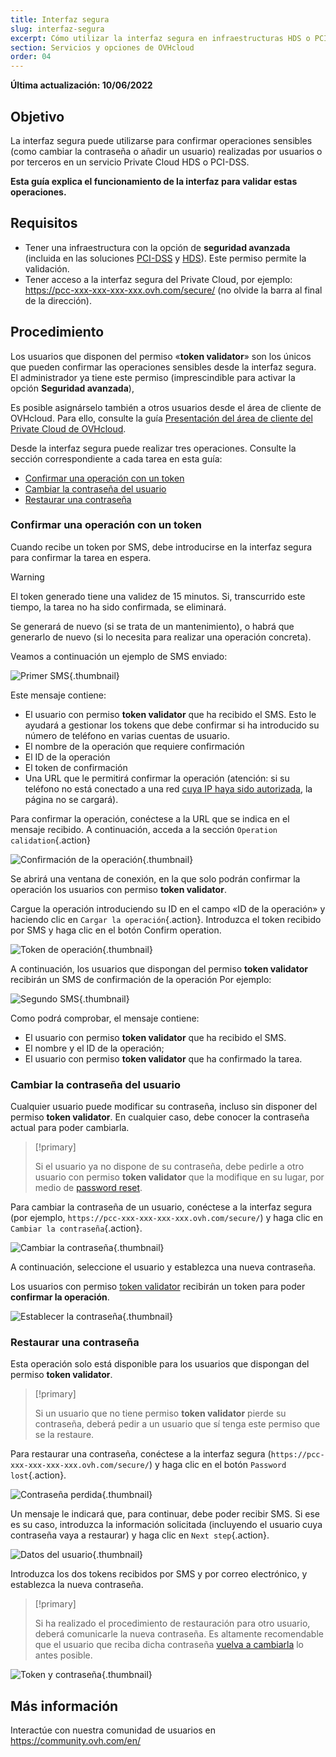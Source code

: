 ```yaml
---
title: Interfaz segura
slug: interfaz-segura
excerpt: Cómo utilizar la interfaz segura en infraestructuras HDS o PCI-DSS
section: Servicios y opciones de OVHcloud
order: 04
---
```


**Última actualización: 10/06/2022**

## Objetivo

La interfaz segura puede utilizarse para confirmar operaciones sensibles (como cambiar la contraseña o añadir un usuario) realizadas por usuarios o por terceros en un servicio Private Cloud HDS o PCI-DSS.

**Esta guía explica el funcionamiento de la interfaz para validar estas operaciones.**

## Requisitos

- Tener una infraestructura con la opción de **seguridad avanzada** (incluida en las soluciones [PCI-DSS](https://www.ovhcloud.com/es/enterprise/products/hosted-private-cloud/safety-compliance/sddc/) y [HDS](https://www.ovhcloud.com/es/enterprise/products/hosted-private-cloud/safety-compliance/hds/)). Este permiso permite la validación.
- Tener acceso a la interfaz segura del Private Cloud, por ejemplo: https://pcc-xxx-xxx-xxx-xxx.ovh.com/secure/ (no olvide la barra al final de la dirección).

## Procedimiento

Los usuarios que disponen del permiso «**token validator**» son los únicos que pueden confirmar las operaciones sensibles desde la interfaz segura. El administrador ya tiene este permiso (imprescindible para activar la opción **Seguridad avanzada**), 

Es posible asignárselo también a otros usuarios desde el área de cliente de OVHcloud. Para ello, consulte la guía [Presentación del área de cliente del Private Cloud de OVHcloud](../manager-ovh-private-cloud/#usuarios).

Desde la interfaz segura puede realizar tres operaciones. Consulte la sección correspondiente a cada tarea en esta guía:

- [Confirmar una operación con un token](./#confirmar-una-operacion-con-un-token)
- [Cambiar la contraseña del usuario](./#cambiar-la-contrasena-del-usuario)
- [Restaurar una contraseña](./#restaurar-una-contrasena)

### Confirmar una operación con un token

Cuando recibe un token por SMS, debe introducirse en la interfaz segura para confirmar la tarea en espera.

> [!warning]
>
> El token generado tiene una validez de 15 minutos. Si, transcurrido este tiempo, la tarea no ha sido confirmada, se eliminará.
>
> Se generará de nuevo (si se trata de un mantenimiento), o habrá que generarlo de nuevo (si lo necesita para realizar una operación concreta).
>

Veamos a continuación un ejemplo de SMS enviado:

![Primer SMS](images/SMS1.png){.thumbnail}

Este mensaje contiene:

- El usuario con permiso **token validator** que ha recibido el SMS. Esto le ayudará a gestionar los tokens que debe confirmar si ha introducido su número de teléfono en varias cuentas de usuario.
- El nombre de la operación que requiere confirmación
- El ID de la operación
- El token de confirmación
- Una URL que le permitirá confirmar la operación (atención: si su teléfono no está conectado a una red [cuya IP haya sido autorizada](../manager-ovh-private-cloud/#seguridad), la página no se cargará).

Para confirmar la operación, conéctese a la URL que se indica en el mensaje recibido. A continuación, acceda a la sección `Operation calidation`{.action}

![Confirmación de la operación](images/operationValidation.png){.thumbnail}

Se abrirá una ventana de conexión, en la que solo podrán confirmar la operación los usuarios con permiso **token validator**.

Cargue la operación introduciendo su ID en el campo «ID de la operación» y haciendo clic en `Cargar la operación`{.action}. Introduzca el token recibido por SMS y haga clic en el botón Confirm operation.

![Token de operación](images/operationIdAndToken.png){.thumbnail}

A continuación, los usuarios que dispongan del permiso **token validator** recibirán un SMS de confirmación de la operación Por ejemplo:

![Segundo SMS](images/SMS2.png){.thumbnail}

Como podrá comprobar, el mensaje contiene:

- El usuario con permiso **token validator** que ha recibido el SMS.
- El nombre y el ID de la operación;
- El usuario con permiso **token validator** que ha confirmado la tarea.

### Cambiar la contraseña del usuario

Cualquier usuario puede modificar su contraseña, incluso sin disponer del permiso **token validator**. En cualquier caso, debe conocer la contraseña actual para poder cambiarla.

> [!primary]
>
> Si el usuario ya no dispone de su contraseña, debe pedirle a otro usuario con permiso **token validator** que la modifique en su lugar, por medio de [password reset](./#restaurar-una-contrasena).
> 

Para cambiar la contraseña de un usuario, conéctese a la interfaz segura (por ejemplo, `https://pcc-xxx-xxx-xxx-xxx.ovh.com/secure/`) y haga clic en `Cambiar la contraseña`{.action}.

![Cambiar la contraseña](images/changePassword.png){.thumbnail}

A continuación, seleccione el usuario y establezca una nueva contraseña.

Los usuarios con permiso [token validator](./#confirmar-una-operacion-con-un-token) recibirán un token para poder **confirmar la operación**.

![Establecer la contraseña](images/defineNewPassword.png){.thumbnail}

### Restaurar una contraseña

Esta operación solo está disponible para los usuarios que dispongan del permiso **token validator**.

> [!primary]
>
> Si un usuario que no tiene permiso **token validator** pierde su contraseña, deberá pedir a un usuario que sí tenga este permiso que se la restaure.
> 

Para restaurar una contraseña, conéctese a la interfaz segura (`https://pcc-xxx-xxx-xxx-xxx.ovh.com/secure/`) y haga clic en el botón `Password lost`{.action}.

![Contraseña perdida](images/passwordLost.png){.thumbnail}

Un mensaje le indicará que, para continuar, debe poder recibir SMS. Si ese es su caso, introduzca la información solicitada (incluyendo el usuario cuya contraseña vaya a restaurar) y haga clic en `Next step`{.action}.

![Datos del usuario](images/infoUser.png){.thumbnail}

Introduzca los dos tokens recibidos por SMS y por correo electrónico, y establezca la nueva contraseña.

> [!primary]
>
> Si ha realizado el procedimiento de restauración para otro usuario, deberá comunicarle la nueva contraseña. Es altamente recomendable que el usuario que reciba dicha contraseña [vuelva a cambiarla](./#cambiar-la-contrasena-del-usuario) lo antes posible.
> 

![Token y contraseña](images/tokenAndPassword.png){.thumbnail}

## Más información

Interactúe con nuestra comunidad de usuarios en <https://community.ovh.com/en/>
